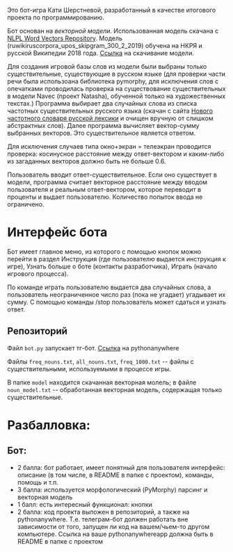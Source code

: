 Это бот-игра Кати Шерстневой, разработанный в качестве итогового проекта по программированию. 

Бот основан на *векторной модели*. Использованная модель скачана с [NLPL Word Vectors Repository](http://vectors.nlpl.eu/repository/). Модель (ruwikiruscorpora_upos_skipgram_300_2_2019) обучена на НКРЯ и русской Википедии 2018 года. 
[Ссылка](http://vectors.nlpl.eu/repository/20/182.zip) на скачивание модели.

Для создания игровой базы слов из модели были выбраны только существительные, существующие в русском языке (для проверки части речи была использоана библиотека pymorphy, для исключения слов с опечатками проводилась проверка на существование существительных в модели Navec (проект Natasha), обученной только на художественных текстах.)
Программа выбирает два случайных слова из списка частотных существительных русского языка (скачан с сайта [Нового частотного словаря русской лексики](http://dict.ruslang.ru/freq.php?act=show&dic=freq_s&title=%D7%E0%F1%F2%EE%F2%ED%FB%E9%20%F1%EF%E8%F1%EE%EA%20%E8%EC%E5%ED%20%F1%F3%F9%E5%F1%F2%E2%E8%F2%E5%EB%FC%ED%FB%F5) и очищен вручную от слишком абстрактных слов). Далее программа вычисляет вектор-сумму выбранных векторов. Это существительное является ответом.

Для исключения случаев типа окно+экран = телеэкран проводится проверка: косинусное расстояние между ответ-вектором и каким-либо из загаданных векторов должно быть не больше 0.6.

Пользователь вводит ответ-существительное. Если оно существует в модели, программа считает векторное расстояние между вводом пользователя и реальным ответ-вектором, которое переводит в проценты и выдает пользователю. Количество попыток ввода не ограничено. 

# Интерфейс бота
Бот имеет главное меню, из которого с помощью кнопок можно перейти в раздел Инструкция (где пользователю выдается инструкция к игре), Узнать больше о боте (контакты разработчика), Играть (начало игрового процесса). 

По команде играть пользователю выдается два случайных слова, а пользователь неограниченное число раз (пока не угадает) угадывает их сумму. С помощью команды /stop пользователь может сдаться и узнать ответ.

## Репозиторий
Файл `bot.py` запускает тг-бот. [Ссылка](https://vecguessr.pythonanywhere.com/) на pythonanywhere

Файлы `freq_nouns.txt`, `all_nouns.txt`, `freq_1000.txt` -- файлы с существительными, используемыми в процессе игры.

В папке `model` находится скачанная векторная молель; в файле `noun_model.txt` -- обработанная векторная модель, содержащая только существительные.

# Разбалловка:
## Бот:
- 2 балла: бот работает, имеет понятный для пользователя интерфейс: описание (в том числе, в README в папке с проектом), команды, помощь и т.п.
- 3 балла: используется морфологический (PyMorphy) парсинг и векторная модель
- 1 балл: есть интересный функционал: кнопки
- 2 балла: код проекта выложен в репозиторий, а также на pythonanywhere. Т.е. телеграм-бот должен работать вне зависимости от того, запущен ли код на вашем/чьем-то другом компьютере. Ссылка на ваше pythonanywhereapp должна быть в README в папке с проектом
